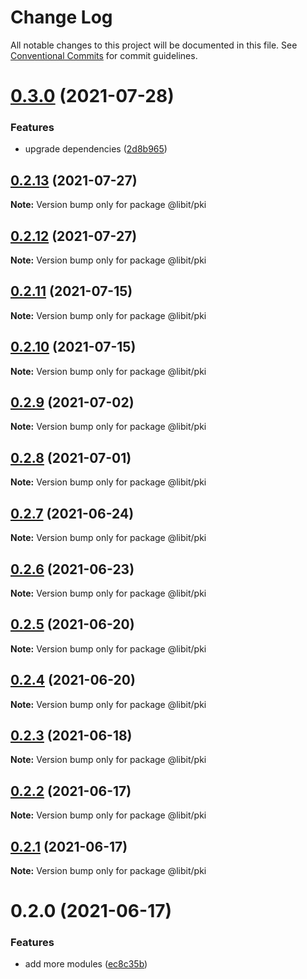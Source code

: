 # Change Log

All notable changes to this project will be documented in this file.
See [Conventional Commits](https://conventionalcommits.org) for commit guidelines.

# [0.3.0](https://gitr.net/mindary/libit/compare/@libit/pki@0.2.13...@libit/pki@0.3.0) (2021-07-28)


### Features

* upgrade dependencies ([2d8b965](https://gitr.net/mindary/libit/commits/2d8b965efb6abee298ea710baf9824090e18dbaf))





## [0.2.13](https://gitr.net/mindary/libit/compare/@libit/pki@0.2.12...@libit/pki@0.2.13) (2021-07-27)

**Note:** Version bump only for package @libit/pki





## [0.2.12](https://gitr.net/mindary/libit/compare/@libit/pki@0.2.11...@libit/pki@0.2.12) (2021-07-27)

**Note:** Version bump only for package @libit/pki





## [0.2.11](https://gitr.net/mindary/libit/compare/@libit/pki@0.2.10...@libit/pki@0.2.11) (2021-07-15)

**Note:** Version bump only for package @libit/pki





## [0.2.10](https://gitr.net/mindary/libit/compare/@libit/pki@0.2.9...@libit/pki@0.2.10) (2021-07-15)

**Note:** Version bump only for package @libit/pki





## [0.2.9](https://gitr.net/mindary/libit/compare/@libit/pki@0.2.8...@libit/pki@0.2.9) (2021-07-02)

**Note:** Version bump only for package @libit/pki





## [0.2.8](https://gitr.net/mindary/libit/compare/@libit/pki@0.2.7...@libit/pki@0.2.8) (2021-07-01)

**Note:** Version bump only for package @libit/pki





## [0.2.7](https://gitr.net/mindary/libit/compare/@libit/pki@0.2.6...@libit/pki@0.2.7) (2021-06-24)

**Note:** Version bump only for package @libit/pki





## [0.2.6](https://gitr.net/mindary/libit/compare/@libit/pki@0.2.5...@libit/pki@0.2.6) (2021-06-23)

**Note:** Version bump only for package @libit/pki





## [0.2.5](https://gitr.net/mindary/libit/compare/@libit/pki@0.2.4...@libit/pki@0.2.5) (2021-06-20)

**Note:** Version bump only for package @libit/pki





## [0.2.4](https://gitr.net/mindary/libit/compare/@libit/pki@0.2.3...@libit/pki@0.2.4) (2021-06-20)

**Note:** Version bump only for package @libit/pki





## [0.2.3](https://gitr.net/mindary/libit/compare/@libit/pki@0.2.2...@libit/pki@0.2.3) (2021-06-18)

**Note:** Version bump only for package @libit/pki





## [0.2.2](https://gitr.net/mindary/libit/compare/@libit/pki@0.2.1...@libit/pki@0.2.2) (2021-06-17)

**Note:** Version bump only for package @libit/pki





## [0.2.1](https://gitr.net/mindary/libit/compare/@libit/pki@0.2.0...@libit/pki@0.2.1) (2021-06-17)

**Note:** Version bump only for package @libit/pki





# 0.2.0 (2021-06-17)


### Features

* add more modules ([ec8c35b](https://gitr.net/mindary/libit/commits/ec8c35b18b46fd894731b63383e766973070cc52))
